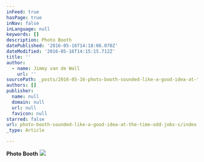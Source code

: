 ```yaml
---
inFeed: true
hasPage: true
inNav: false
inLanguage: null
keywords: []
description: Photo Booth
datePublished: '2016-05-16T14:18:06.070Z'
dateModified: '2016-05-16T14:15:15.712Z'
title: ''
author:
  - name: Jimmy van de Wall
    url: ''
sourcePath: _posts/2016-05-16-photo-booth-sounded-like-a-good-idea-at-the-time-odd-jobs-s.md
authors: []
publisher:
  name: null
  domain: null
  url: null
  favicon: null
starred: false
url: photo-booth-sounded-like-a-good-idea-at-the-time-odd-jobs-s/index.html
_type: Article

---
```

**Photo Booth**
![](https://s3-us-west-2.amazonaws.com/the-grid-img/p/8f1e714383c6acc76305c7e33050332a27774e65.jpg)